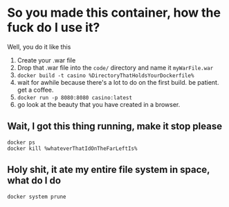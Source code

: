 # So you made this container, how the fuck do I use it?

Well, you do it like this

1. Create your .war file
2. Drop that .war file into the `code/` directory and name it `myWarFile.war`
3. `docker build -t casino %DirectoryThatHoldsYourDockerfile%`
4. wait for awhile because there's a lot to do on the first build. be patient. get a coffee.
4. `docker run -p 8080:8080 casino:latest`
5. go look at the beauty that you have created in a browser.

## Wait, I got this thing running, make it stop please
 ```
 docker ps
 docker kill %whateverThatIdOnTheFarLeftIs%
 ```
 ## Holy shit, it ate my entire file system in space, what do I do
 `docker system prune`
